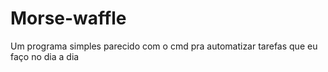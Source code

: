 # Morse-waffle

Um programa simples parecido com o cmd pra automatizar tarefas que eu faço no dia a dia

